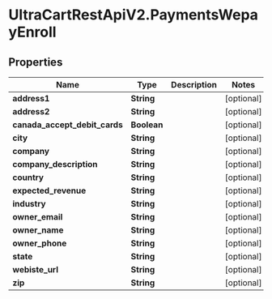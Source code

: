 # UltraCartRestApiV2.PaymentsWepayEnroll

## Properties
Name | Type | Description | Notes
------------ | ------------- | ------------- | -------------
**address1** | **String** |  | [optional] 
**address2** | **String** |  | [optional] 
**canada_accept_debit_cards** | **Boolean** |  | [optional] 
**city** | **String** |  | [optional] 
**company** | **String** |  | [optional] 
**company_description** | **String** |  | [optional] 
**country** | **String** |  | [optional] 
**expected_revenue** | **String** |  | [optional] 
**industry** | **String** |  | [optional] 
**owner_email** | **String** |  | [optional] 
**owner_name** | **String** |  | [optional] 
**owner_phone** | **String** |  | [optional] 
**state** | **String** |  | [optional] 
**webiste_url** | **String** |  | [optional] 
**zip** | **String** |  | [optional] 


